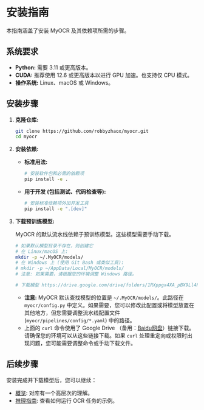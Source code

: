 # 安装指南

本指南涵盖了安装 MyOCR 及其依赖项所需的步骤。

## 系统要求

*   **Python:** 需要 3.11 或更高版本。
*   **CUDA:** 推荐使用 12.6 或更高版本以进行 GPU 加速。也支持仅 CPU 模式。
*   **操作系统:** Linux、macOS 或 Windows。

## 安装步骤

1.  **克隆仓库:**

    ```bash
    git clone https://github.com/robbyzhaox/myocr.git
    cd myocr
    ```

2.  **安装依赖:**

    *   **标准用法:**
        ```bash
        # 安装软件包和必需的依赖项
        pip install -e .
        ```
    *   **用于开发 (包括测试、代码检查等):**
        ```bash
        # 安装标准依赖项外加开发工具
        pip install -e ".[dev]"
        ```

3.  **下载预训练模型:**

    MyOCR 的默认流水线依赖于预训练模型。这些模型需要手动下载。

    ```bash
    # 如果默认模型目录不存在，则创建它
    # 在 Linux/macOS 上:
    mkdir -p ~/.MyOCR/models/
    # 在 Windows 上 (使用 Git Bash 或类似工具):
    # mkdir -p ~/AppData/Local/MyOCR/models/
    # 注意: 如果需要，请根据您的环境调整 Windows 路径。

    # 下载模型 https://drive.google.com/drive/folders/1RXppgx4XA_pBX9Ll4HFgWyhECh5JtHnY
    ```

    *   **注意:** MyOCR 默认查找模型的位置是 `~/.MyOCR/models/`。此路径在 `myocr/config.py` 中定义。如果需要，您可以修改此配置或将模型放置在其他地方，但您需要调整流水线配置文件 (`myocr/pipelines/config/*.yaml`) 中的路径。
    *   上面的 `curl` 命令使用了 Google Drive （备用：[Baidu网盘](https://pan.baidu.com/s/122p9zqepWfbEmZPKqkzGBA?pwd=yq6j)）链接下载。请确保您的环境可以从这些链接下载。如果 `curl` 处理重定向或权限时出现问题，您可能需要调整命令或手动下载文件。

## 后续步骤

安装完成并下载模型后，您可以继续：

*   [概览](overview.md): 对库有一个高层次的理解。
*   [推理指南](../inference/local.md): 查看如何运行 OCR 任务的示例。
